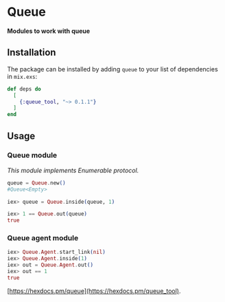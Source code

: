 # Queue

**Modules to work with queue**

## Installation

The package can be installed
by adding `queue` to your list of dependencies in `mix.exs`:

```elixir
def deps do
  [
    {:queue_tool, "~> 0.1.1"}
  ]
end
```

## Usage

### Queue module

*This module implements Enumerable protocol.*

``` elixir
queue = Queue.new()
#Queue<Empty>

iex> queue = Queue.inside(queue, 1)

iex> 1 == Queue.out(queue)
true
```

### Queue agent module
``` elixir
iex> Queue.Agent.start_link(nil)
iex> Queue.Agent.inside(1)
iex> out = Queue.Agent.out()
iex> out == 1
true
```
[https://hexdocs.pm/queue](https://hexdocs.pm/queue_tool).

